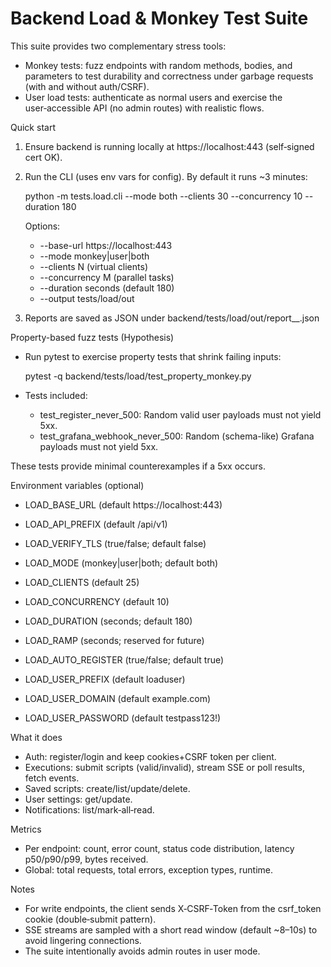 # Backend Load & Monkey Test Suite

This suite provides two complementary stress tools:

- Monkey tests: fuzz endpoints with random methods, bodies, and parameters to test durability and correctness under garbage requests (with and without auth/CSRF).
- User load tests: authenticate as normal users and exercise the user‑accessible API (no admin routes) with realistic flows.

Quick start

1) Ensure backend is running locally at https://localhost:443 (self‑signed cert OK).

2) Run the CLI (uses env vars for config). By default it runs ~3 minutes:

   python -m tests.load.cli --mode both --clients 30 --concurrency 10 --duration 180

   Options:
   - --base-url https://localhost:443
   - --mode monkey|user|both
   - --clients N (virtual clients)
   - --concurrency M (parallel tasks)
   - --duration seconds (default 180)
   - --output tests/load/out

3) Reports are saved as JSON under backend/tests/load/out/report_<mode>_<timestamp>.json

Property-based fuzz tests (Hypothesis)

- Run pytest to exercise property tests that shrink failing inputs:

  pytest -q backend/tests/load/test_property_monkey.py

- Tests included:
  - test_register_never_500: Random valid user payloads must not yield 5xx.
  - test_grafana_webhook_never_500: Random (schema-like) Grafana payloads must not yield 5xx.

These tests provide minimal counterexamples if a 5xx occurs.

Environment variables (optional)

- LOAD_BASE_URL (default https://localhost:443)
- LOAD_API_PREFIX (default /api/v1)
- LOAD_VERIFY_TLS (true/false; default false)
- LOAD_MODE (monkey|user|both; default both)
- LOAD_CLIENTS (default 25)
- LOAD_CONCURRENCY (default 10)
- LOAD_DURATION (seconds; default 180)
- LOAD_RAMP (seconds; reserved for future)

- LOAD_AUTO_REGISTER (true/false; default true)
- LOAD_USER_PREFIX (default loaduser)
- LOAD_USER_DOMAIN (default example.com)
- LOAD_USER_PASSWORD (default testpass123!)

What it does

- Auth: register/login and keep cookies+CSRF token per client.
- Executions: submit scripts (valid/invalid), stream SSE or poll results, fetch events.
- Saved scripts: create/list/update/delete.
- User settings: get/update.
- Notifications: list/mark‑all‑read.

Metrics

- Per endpoint: count, error count, status code distribution, latency p50/p90/p99, bytes received.
- Global: total requests, total errors, exception types, runtime.

Notes

- For write endpoints, the client sends X‑CSRF‑Token from the csrf_token cookie (double‑submit pattern).
- SSE streams are sampled with a short read window (default ~8–10s) to avoid lingering connections.
- The suite intentionally avoids admin routes in user mode.
